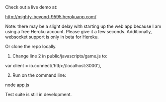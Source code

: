 Check out a live demo at:

http://mighty-beyond-9595.herokuapp.com/

Note: there may be a slight delay with starting up the web app because I am using a free Heroku account. Please give it a few seconds. Additionally, websocket support is only in beta for Heroku.

Or clone the repo locally.

1) Change line 2 in public/javascripts/game.js to:

var client = io.connect('http://localhost:3000'),

2) Run on the command line:

node app.js

Test suite is still in development.
